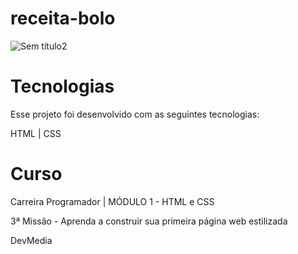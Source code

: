 # receita-bolo

![Sem título2](https://user-images.githubusercontent.com/113314660/208322525-24a80abd-9000-4d2c-bee0-20d1017793c9.png)


# Tecnologias

Esse projeto foi desenvolvido com as seguintes tecnologias:

HTML | CSS


# Curso

Carreira Programador | MÓDULO 1 - HTML e CSS

3ª Missão - Aprenda a construir sua primeira página web estilizada 

DevMedia
